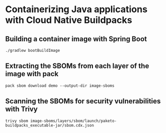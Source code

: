 # Containerizing Java applications with Cloud Native Buildpacks

## Building a container image with Spring Boot

```shell
./gradlew bootBuildImage
```

## Extracting the SBOMs from each layer of the image with pack

```shell
pack sbom download demo --output-dir image-sboms
```

## Scanning the SBOMs for security vulnerabilities with Trivy

```shell
trivy sbom image-sboms/layers/sbom/launch/paketo-buildpacks_executable-jar/sbom.cdx.json
```
